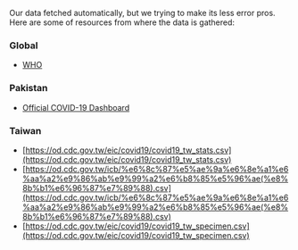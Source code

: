 Our data fetched automatically, but we trying to make its less error pros. Here are some of resources from where the data is gathered:

### Global
-   [WHO](https://covid19.who.int/)


### Pakistan

-   [Official COVID-19 Dashboard](http://covid.gov.pk/)


### Taiwan

-   [https://od.cdc.gov.tw/eic/covid19/covid19_tw_stats.csv](https://od.cdc.gov.tw/eic/covid19/covid19_tw_stats.csv)
-   [https://od.cdc.gov.tw/icb/%e6%8c%87%e5%ae%9a%e6%8e%a1%e6%aa%a2%e9%86%ab%e9%99%a2%e6%b8%85%e5%96%ae(%e8%8b%b1%e6%96%87%e7%89%88).csv](https://od.cdc.gov.tw/icb/%e6%8c%87%e5%ae%9a%e6%8e%a1%e6%aa%a2%e9%86%ab%e9%99%a2%e6%b8%85%e5%96%ae(%e8%8b%b1%e6%96%87%e7%89%88).csv)
-   [https://od.cdc.gov.tw/eic/covid19/covid19_tw_specimen.csv](https://od.cdc.gov.tw/eic/covid19/covid19_tw_specimen.csv)
